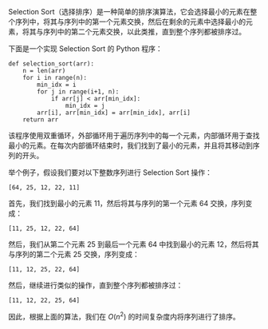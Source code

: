 

Selection Sort（选择排序）是一种简单的排序演算法，它会选择最小的元素在整个序列中，将其与序列中的第一个元素交换，然后在剩余的元素中选择最小的元素，将其与序列中的第二个元素交换，以此类推，直到整个序列都被排序过。

下面是一个实现 Selection Sort 的 Python 程序：

```
def selection_sort(arr):
    n = len(arr)
    for i in range(n):
        min_idx = i
        for j in range(i+1, n):
            if arr[j] < arr[min_idx]:
                min_idx = j
        arr[i], arr[min_idx] = arr[min_idx], arr[i]
    return arr
```

该程序使用双重循环，外部循环用于遍历序列中的每一个元素，内部循环用于查找最小的元素。在每次内部循环结束时，我们找到了最小的元素，并且将其移动到序列的开头。

举个例子，假设我们要对以下整数序列进行 Selection Sort 操作：

```
[64, 25, 12, 22, 11]
```

首先，我们找到最小的元素 11，然后将其与序列的第一个元素 64 交换，序列变成：

```
[11, 25, 12, 22, 64]
```

然后，我们从第二个元素 25 到最后一个元素 64 中找到最小的元素 12，然后将其与序列的第二个元素 25 交换，序列变成：

```
[11, 12, 25, 22, 64]
```

然后，继续进行类似的操作，直到整个序列都被排序过：

```
[11, 12, 22, 25, 64]
```

因此，根据上面的算法，我们在 $O(n^2)$ 的时间复杂度内将序列进行了排序。